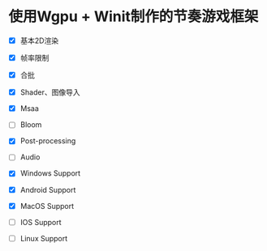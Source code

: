 # 使用Wgpu + Winit制作的节奏游戏框架

* [x] 基本2D渲染
* [x] 帧率限制
* [x] 合批
* [x] Shader、图像导入
* [x] Msaa

* [ ] Bloom
* [x] Post-processing

* [ ] Audio

* [x] Windows Support 
* [x] Android Support 
* [x] MacOS   Support
* [ ] IOS     Support
* [ ] Linux   Support
